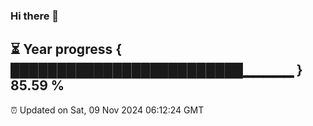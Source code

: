 ### Hi there 👋
⏳ Year progress { █████████████████████████▁▁▁▁▁ } 85.59 %
---
⏰ Updated on Sat, 09 Nov 2024 06:12:24 GMT

